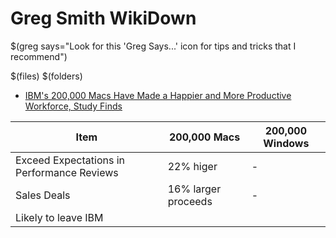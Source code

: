 # Greg Smith WikiDown

$(greg says="Look for this 'Greg Says...' icon for tips and tricks that I recommend")

$(files)
$(folders)

* [IBM's 200,000 Macs Have Made a Happier and More Productive Workforce, Study Finds](https://apple.slashdot.org/story/19/11/12/2133218/ibms-200000-macs-have-made-a-happier-and-more-productive-workforce-study-finds)

| Item | 200,000 Macs | 200,000 Windows |
|-------|-----------|-------------|
| Exceed Expectations in Performance Reviews | 22% higer | - |
| Sales Deals | 16% larger proceeds | - |
| Likely to leave IBM | 
<!--stackedit_data:
eyJoaXN0b3J5IjpbLTI0Mzg5NTgyNiwtMjAwMDcxODQ3MCwtMT
gxOTg0ODM2OSw3NzUwMDExNDksLTE2OTQxMjAyNTcsLTE0Nzg4
NTQxNCwtNTMwNDA5NDNdfQ==
-->